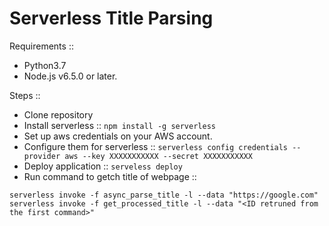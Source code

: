 # Serverless Title Parsing

Requirements ::

* Python3.7
* Node.js v6.5.0 or later.

Steps ::

* Clone repository
* Install serverless :: ```npm install -g serverless```
* Set up aws credentials on your AWS account.
* Configure them for serverless :: ```serverless config credentials --provider aws --key XXXXXXXXXXX --secret XXXXXXXXXXX```
* Deploy application :: ```serveless deploy```
* Run command to getch title of webpage :: 
```
serverless invoke -f async_parse_title -l --data "https://google.com"
serverless invoke -f get_processed_title -l --data "<ID retruned from the first command>"
```

